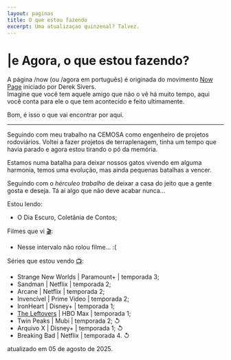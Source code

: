 ```yaml
---
layout: paginas
title: O que estou fazendo
excerpt: Uma atualizaçao quinzenal? Talvez.
---
```

<h1>
<span aria-hidden="true">|<span class="h1-menor">e </span></span>Agora<span class="h1-menor">, o que estou fazendo?</span>
</h1>
<section class="texto-geral">
    <p>A página /now (ou /agora em português) é originada do movimento <a href="https://nownownow.com/about" title="O que é uma página /Now?">Now Page</a> iniciado por Derek Sivers.<br/>
    Imagine que você tem aquele amigo que não o vê há muito tempo, aqui você conta para ele o que tem acontecido e feito ultimamente.</p>
    <p>Bom, é isso o que vai encontrar por aqui.</p>
</section>
<hr>
<section class="texto-geral">
<p>Seguindo com meu trabalho na CEMOSA como engenheiro de projetos rodoviários. Voltei a fazer projetos de terraplenagem, tinha um tempo que havia parado e agora estou tirando o pó da memória.</p>
<p>Estamos numa batalha para deixar nossos gatos vivendo em alguma harmonia, temos uma evolução, mas ainda pequenas batalhas a vencer.</p>
<p>Seguindo com o <i>hérculeo trabalho</i> de deixar a casa do jeito que a gente gosta e deseja. Tá aí algo que não deve acabar nunca...</p>
</section>
<section class="estou-fazendo">Estou lendo:
<ul>
<li>O Dia Escuro, Coletânia de Contos;</li>
</ul>
Filmes que vi <a href="https://letterboxd.com/dalbo1201/films/diary/" class="linkcab">&#127916;</a>:
<ul>
<li>Nesse intervalo não rolou filme... :(</li>
</ul>
Séries que estou vendo <a href="https://tvtime.com/r/38uUh" class="linkcab">&#128250;</a>:
<ul>
<li>Strange New Worlds&nbsp;| Paramount+&nbsp;| temporada&nbsp;3;</li>
<li>Sandman | Netflix&nbsp;| temporada&nbsp;2;</li>
<li>Arcane&nbsp;| Netflix | temporada&nbsp;2;</li>
<li>Invencível&nbsp;| Prime Video&nbsp;| temporada&nbsp;2;</li>
<li>IronHeart&nbsp;| Disney+&nbsp;| temporada&nbsp;1;</li>
<li><a href="{{ site.url }}/blog/assistindo-the-leftovers/" title="comecei a assistir">The Leftovers</a>&nbsp;| HBO&nbsp;Max&nbsp;| temporada&nbsp;1;</li>
<li>Twin Peaks&nbsp;| Mubi&nbsp;| temporada&nbsp;2;&nbsp;↺</li>
<li>Arquivo X&nbsp;| Disney+&nbsp;| temporada&nbsp;1;&nbsp;↺</li>
<li>Breaking Bad&nbsp;| Netflix&nbsp;| temporada&nbsp;4.&nbsp;↺</li>
</ul>
</section>
<aside class="atualizacao">
atualizado em 05 de agosto de 2025.
</aside>